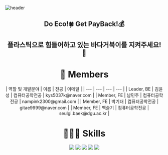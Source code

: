 ![header](https://capsule-render.vercel.app/api?type=waving&color=8FD36F&height=300&section=header&text=Eco$Back&fontSize=90&fontColor=FFFFFF)

<h2 align="center">Do Eco!🍀 Get PayBack!💰</h2>
<h2 align="center">플라스틱으로 힘들어하고 있는 바다거북이를 지켜주세요!🐢</h2>
<h1 align="center">👋 Members</h1>

<div align="center">
    | 역할 및 개발분야 | 이름 | 전공 | 이메일 |
    | --- | --- | --- | --- |
    | Leader, BE | 김윤성 | 컴퓨터공학전공 | kys5037k@naver.com |
    | Member, FE | 남민주 | 컴퓨터공학전공 | nampink2300@gmail.com |
    | Member, FE | 박기태 | 컴퓨터공학전공 | gitae9999@naver.com |
    | Member, FE | 백슬기 | 컴퓨터공학전공 | seulgi.baek@dgu.ac.kr |
</div>

<h1 align="center">🧑🏻‍💻 Skills</h1>

<p align="center">
    <img src="https://img.shields.io/badge/Python-3776AB?style=for-the-badge&logo=Python&logoColor=white">
    <img src="https://img.shields.io/badge/Django-092E20?style=for-the-badge&logo=Django&logoColor=white">
    <img src="https://img.shields.io/badge/JavaScript-F7DF1E?style=for-the-badge&logo=JavaScript&logoColor=white">
    <img src="https://img.shields.io/badge/CSS-1572B6?style=for-the-badge&logo=CSS&logoColor=white">
    <img src="https://img.shields.io/badge/OpenCV-5C3EE8?style=for-the-badge&logo=OpenCV&logoColor=white">
</p>
